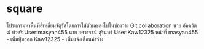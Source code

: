 # square
โปรแกรมหาพื้นที่สี่เหลี่ยมจัตุรัสโดยการใส่ตัวเลขลงไปในช่องว่าง
Git collaboration
นาย อัคควัตฒ์ บัวศรี User:masyan455 
นาย ยศวรรธน์ สุรินทร์ User:Kaw12325
หน้าที่
masyan455 - เพิ่มปุ่มออก
Kaw12325 - เพิ่มแจ้งเตือนค่าว่าง
